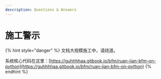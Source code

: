 ```yaml
---
description: Questions & Answers
---
```


# 施工警示

{% hint style="danger" %}
文档大规模施工中，请绕道。  
  
系统核心代码在这里：[https://guhhhhaa.gitbook.io/bfm/ruan-jian-bfm-on-python](https://guhhhhaa.gitbook.io/bfm/ruan-jian-bfm-on-python)
{% endhint %}

